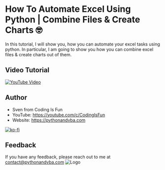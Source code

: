 # How To Automate Excel Using Python | Combine Files & Create Charts 🤓

In this tutorial, I will show you, how you can automate your excel tasks using python.
In particular, I am going to show you how you can combine excel files & create charts out of them.

## Video Tutorial

[![YouTube Video](https://img.youtube.com/vi/daeMTChs-r4/0.jpg)](https://youtu.be/daeMTChs-r4)

## Author

- Sven from Coding Is Fun
- YouTube: https://youtube.com/c/CodingIsFun
- Website: https://pythonandvba.com

[![ko-fi](https://ko-fi.com/img/githubbutton_sm.svg)](https://ko-fi.com/X7X47Q0EG)

## Feedback

If you have any feedback, please reach out to me at contact@pythonandvba.com
![Logo](https://www.pythonandvba.com/banner-img)

